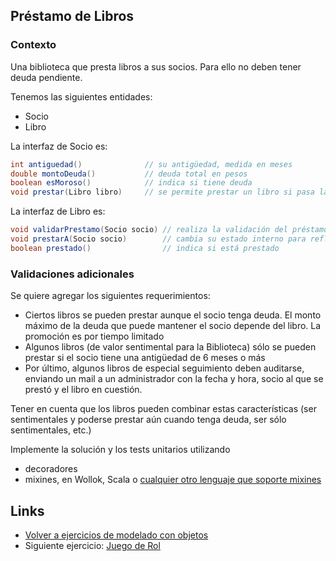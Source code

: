 
## Préstamo de Libros

### Contexto

Una biblioteca que presta libros a sus socios. Para ello no deben tener deuda pendiente.

Tenemos las siguientes entidades:

- Socio
- Libro

La interfaz de Socio es:

```java
int antiguedad()              // su antigüedad, medida en meses
double montoDeuda()           // deuda total en pesos
boolean esMoroso()            // indica si tiene deuda
void prestar(Libro libro)     // se permite prestar un libro si pasa las validaciones
```

La interfaz de Libro es:

```java
void validarPrestamo(Socio socio) // realiza la validación del préstamo a un socio particular
void prestarA(Socio socio)        // cambia su estado interno para reflejar que está prestado
boolean prestado()                // indica si está prestado
```

### Validaciones adicionales

Se quiere agregar los siguientes requerimientos:

- Ciertos libros se pueden prestar aunque el socio tenga deuda. El monto máximo de la deuda que puede mantener el socio depende del libro. La promoción es por tiempo limitado
- Algunos libros (de valor sentimental para la Biblioteca) sólo se pueden prestar si el socio tiene una antigüedad de 6 meses o más
- Por último, algunos libros de especial seguimiento deben auditarse, enviando un mail a un administrador con la fecha y hora, socio al que se prestó y el libro en cuestión.

Tener en cuenta que los libros pueden combinar estas características (ser sentimentales y poderse prestar aún cuando tenga deuda, ser sólo sentimentales, etc.)

Implemente la solución y los tests unitarios utilizando

- decoradores
- mixines, en Wollok, Scala o [cualquier otro lenguaje que soporte mixines](http://en.wikipedia.org/wiki/Mixin#Programming_languages_that_use_mixins)

## Links

- [Volver a ejercicios de modelado con objetos](index.md)
- Siguiente ejercicio: [Juego de Rol](juegoRol.md)
